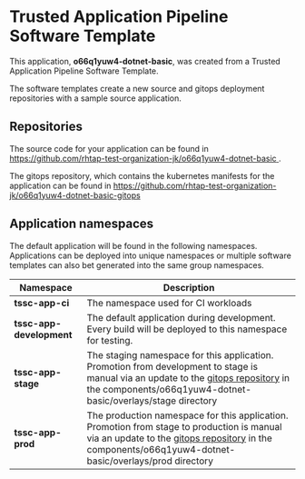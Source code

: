 # Trusted Application Pipeline Software Template

This application, **o66q1yuw4-dotnet-basic**, was created from a Trusted Application Pipeline Software Template.

The software templates create a new source and gitops deployment repositories with a sample source application. 

## Repositories

The source code for your application can be found in [https://github.com/rhtap-test-organization-jk/o66q1yuw4-dotnet-basic ](https://github.com/rhtap-test-organization-jk/o66q1yuw4-dotnet-basic ).
 
The gitops repository, which contains the kubernetes manifests for the application can be found in 
[https://github.com/rhtap-test-organization-jk/o66q1yuw4-dotnet-basic-gitops ](https://github.com/rhtap-test-organization-jk/o66q1yuw4-dotnet-basic-gitops ) 

## Application namespaces 

The default application will be found in the following namespaces. Applications can be deployed into unique namespaces or multiple software templates can also bet generated into the same group namespaces.  

|  Namespace   |  Description   |  
| -------- | -------- |
| **tssc-app-ci** | The namespace used for CI workloads |
| **tssc-app-development** | The default application during development. Every build will be deployed to this namespace for testing. |
| **tssc-app-stage** | The staging namespace for this application. Promotion from development to stage is manual via an update to the [gitops repository](https://github.com/rhtap-test-organization-jk/o66q1yuw4-dotnet-basic-gitops ) in the components/o66q1yuw4-dotnet-basic/overlays/stage directory |
| **tssc-app-prod** | The production namespace for this application. Promotion from stage to production is manual via an update to the [gitops repository](https://github.com/rhtap-test-organization-jk/o66q1yuw4-dotnet-basic-gitops ) in the components/o66q1yuw4-dotnet-basic/overlays/prod directory |